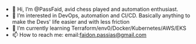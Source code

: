 - 👋 Hi, I’m @PassFaid, avid chess played and automation enthusiast. 
- 👀 I’m interested in DevOps, automation and CI/CD. Basically anything to make the Devs' life easier and with less friction
- 🌱 I’m currently learning Terraform/env0/Docker/Kubernetes/AWS/EKS
- 📫 How to reach me:
email:faidon.passias@gmail.com

<!---
PassFaid/PassFaid is a ✨ special ✨ repository because its `README.md` (this file) appears on your GitHub profile.
You can click the Preview link to take a look at your changes.
--->
